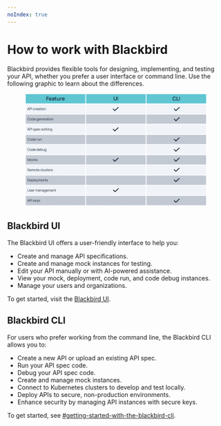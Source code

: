 ```yaml
---
noIndex: true
---
```


# How to work with Blackbird

Blackbird provides flexible tools for designing, implementing, and testing your API, whether you prefer a user interface or command line. Use the following graphic to learn about the differences.

<figure><img src="../.gitbook/assets/bb 2.png" alt=""><figcaption></figcaption></figure>

## Blackbird UI

The Blackbird UI offers a user-friendly interface to help you:

* Create and manage API specifications.
* Create and manage mock instances for testing.
* Edit your API manually or with AI-powered assistance.
* View your mock, deployment, code run, and code debug instances.
* Manage your users and organizations.

To get started, visit the [Blackbird UI](https://blackbird.a8r.io/dashboard).

## Blackbird CLI

For users who prefer working from the command line, the Blackbird CLI allows you to:

* Create a new API or upload an existing API spec.
* Run your API spec code.
* Debug your API spec code.
* Create and manage mock instances.
* Connect to Kubernetes clusters to develop and test locally.
* Deploy APIs to secure, non-production environments.
* Enhance security by managing API instances with secure keys.

To get started, see [#getting-started-with-the-blackbird-cli](../technical-reference/blackbird-cli/#getting-started-with-the-blackbird-cli "mention").
